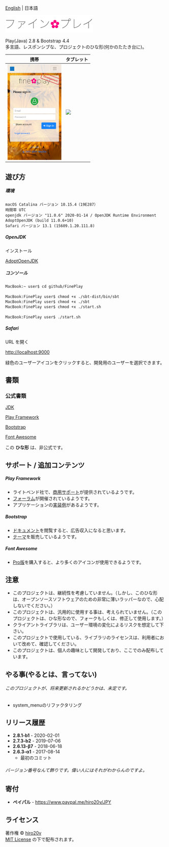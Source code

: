 [English](./README.md) | 日本語

<img src="./public/images/ja-JP/logo.png" alt="fine✿play" height="54"/>

Play(Java) 2.8 & Bootstrap 4.4  
多言語、レスポンシブな、プロジェクトのひな形(何かのたたき台に)。

| 携帯 | タブレット |
|-------|-----------|
| <img src="./public/images/iPhone.png" height="300"/>  | <img src="./public/images/iPad.png" height="400"/> |

遊び方
----------

##### 環境 #####

	macOS Catalina バージョン 10.15.4（19E287）
	時間帯 UTC
	openjdk バージョン "11.0.6" 2020-01-14 / OpenJDK Runtime Environment AdoptOpenJDK (build 11.0.6+10)
	Safari バージョン 13.1 (15609.1.20.111.8)

##### OpenJDK #####

インストール

[AdoptOpenJDK](https://github.com/AdoptOpenJDK/openjdk11-binaries/releases/download/jdk-11.0.6%2B10/OpenJDK11U-jdk_x64_mac_hotspot_11.0.6_10.pkg)

##### コンソール #####

	MacBook:~ user$ cd github/FinePlay

	MacBook:FinePlay user$ chmod +x ./sbt-dist/bin/sbt
	MacBook:FinePlay user$ chmod +x ./sbt
	MacBook:FinePlay user$ chmod +x ./start.sh

	MacBook:FinePlay user$ ./start.sh

##### Safari #####

URL を開く

[http://localhost:9000](http://localhost:9000)

緑色のユーザーアイコンをクリックすると、開発用のユーザーを選択できます。

書類
-------

### 公式書類 ###

[JDK](https://docs.oracle.com/javase/jp/11/docs/api/)

[Play Framework](https://www.playframework.com/documentation/2.8.x)

[Bootstrap](http://getbootstrap.com/docs/4.4)

[Font Awesome](https://fontawesome.com/how-to-use)

この **ひな形** は、非公式です。

サポート / 追加コンテンツ
---------------

##### Play Framework #####
+ ライトベンド社で、[商用サポート](https://www.lightbend.com/subscription)が提供されているようです。
+ [フォーラム](https://discuss.lightbend.com/c/play)が開催されているようです。
+ アプリケーションの[実装例](https://github.com/playframework/play-samples)があるようです。

##### Bootstrap #####
+ [ドキュメント](https://getbootstrap.com)を閲覧すると、広告収入になると思います。
+ [テーマ](https://themes.getbootstrap.com)を販売しているようです。

##### Font Awesome #####
+ [Pro版](https://fontawesome.com/pro)を購入すると、より多くのアイコンが使用できるようです。

注意
---------------

+ このプロジェクトは、継続性を考慮していません。（しかし、このひな形は、オープンソースソフトウェアのための非常に薄いラッパーなので、心配しないでください。）
+ このプロジェクトは、汎用的に使用する事は、考えられていません。（このプロジェクトは、ひな形なので、フォークもしくは、修正して使用します。）
+ クライアントライブラリは、ユーザー環境の変化によるリスクを想定して下さい。
+ このプロジェクトで使用している、ライブラリのライセンスは、利用者において改めて、確認してください。
+ このプロジェクトは、個人の趣味として開発しており、ここでのみ配布しています。

やる事(やるとは、言ってない)
---------------

###### このプロジェクトが、将来更新されるかどうかは、未定です。 ######

+ system_menuのリファクタリング

リリース履歴
---------------

+ **2.8.1-b1** - 2020-02-01
+ **2.7.3-b2** - 2019-07-06
+ **2.6.13-β7** - 2018-06-18
+ **2.6.3-α1** - 2017-08-14
   + 最初のコミット

###### バージョン番号なんて飾りです。偉い人にはそれがわからんのですよ。

寄付
-------
+ **ペイパル** - https://www.paypal.me/hiro20v/JPY

ライセンス
-------
著作権 &copy; [hiro20v](https://github.com/hiro20v)  
[MIT License][mit] の下で配布されます。

[MIT]: http://opensource.org/licenses/MIT
